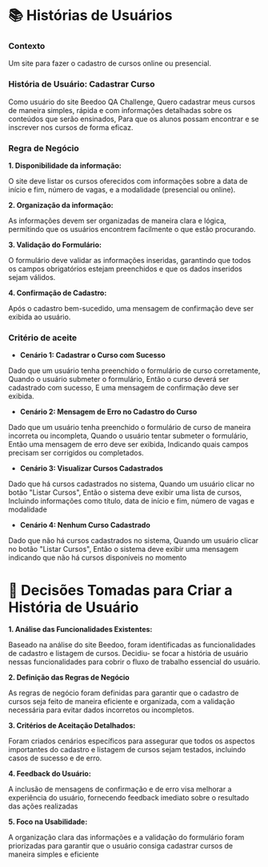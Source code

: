 # :books: Histórias de Usuários

### Contexto

Um site para fazer o cadastro de cursos online ou presencial.

### História de Usuário: Cadastrar Curso

Como usuário do site Beedoo QA Challenge, Quero cadastrar meus cursos de maneira simples, rápida e com informações detalhadas sobre os conteúdos que serão ensinados, Para que os alunos possam encontrar e se inscrever nos cursos de forma eficaz.

### Regra de Negócio

**1. Disponibilidade da informação:**

O site deve listar os cursos oferecidos com informações sobre a data de início e fim, número de vagas, e a modalidade (presencial ou online).

**2. Organização da informação:**

As informações devem ser organizadas de maneira clara e lógica, 	permitindo que os usuários encontrem facilmente o que estão procurando.

**3. Validação do Formulário:**

O formulário deve validar as informações inseridas, garantindo que todos os campos obrigatórios estejam preenchidos e que os dados inseridos sejam válidos.

**4. Confirmação de Cadastro:**

Após o cadastro bem-sucedido, uma mensagem de confirmação 	deve 	ser exibida ao usuário.

### Critério de aceite

- **Cenário 1: Cadastrar o Curso com Sucesso**

Dado que um usuário tenha preenchido o formulário de curso corretamente, Quando o usuário submeter o formulário, Então o curso deverá ser cadastrado com sucesso, E uma mensagem de confirmação deve ser exibida.

- **Cenário 2: Mensagem de Erro no Cadastro do Curso**

Dado que um usuário tenha preenchido o formulário de curso de maneira incorreta ou incompleta, Quando o usuário tentar submeter o formulário, Então uma mensagem de erro deve ser exibida, Indicando quais campos precisam ser corrigidos ou completados.

- **Cenário 3: Visualizar Cursos Cadastrados**

Dado que há cursos cadastrados no sistema, Quando um usuário clicar no botão "Listar Cursos", Então o sistema deve exibir uma lista de cursos, Incluindo informações como título, data de início e fim, número de vagas e modalidade

- **Cenário 4: Nenhum Curso Cadastrado**

Dado que não há cursos cadastrados no sistema, Quando um usuário clicar no botão "Listar Cursos", Então o sistema deve exibir uma mensagem indicando que não há cursos disponíveis no momento

# :game_die: Decisões Tomadas para Criar a História de Usuário

**1. Análise das Funcionalidades Existentes:**

Baseado na análise do site Beedoo, foram identificadas as 	funcionalidades de cadastro e listagem de cursos. Decidiu-	se focar a 	história de usuário nessas funcionalidades para 	cobrir o fluxo de 	trabalho essencial do usuário.

**2.	Definição das Regras de Negócio**

As regras de negócio foram definidas para garantir que o cadastro de cursos seja feito de maneira eficiente e organizada, com a validação necessária para evitar dados incorretos ou incompletos.

**3.	Critérios de Aceitação Detalhados:**

Foram criados cenários específicos para assegurar que todos os aspectos importantes do cadastro e listagem de cursos sejam testados, incluindo casos de sucesso e de erro.

**4.	Feedback do Usuário:**

A inclusão de mensagens de confirmação e de erro visa melhorar a experiência do usuário, fornecendo feedback imediato sobre o resultado das ações realizadas

**5.	Foco na Usabilidade:**

A organização clara das informações e a validação do formulário foram priorizadas para garantir que o usuário consiga cadastrar cursos de maneira simples e eficiente